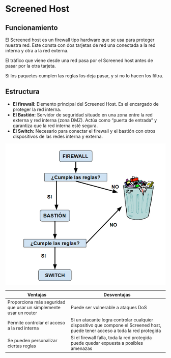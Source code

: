 # Screened Host 
## Funcionamiento
El Screened host es un firewall tipo hardware que se usa para proteger nuestra red.
Este consta con dos tarjetas de red una conectada a la red interna y otra a la red externa.

El tráfico que viene desde una red pasa por el Screened host antes de pasar por la otra tarjeta.

Si los paquetes cumplen las reglas los deja pasar, y si no lo hacen los filtra.

## Estructura 
- **El firewall:** Elemento principal del Screened Host. Es el encargado de proteger la red interna.
- **El Bastión:** Servidor de seguridad situado en una zona entre la red externa y red interna (zona DMZ). Actúa como “puerta de entrada” y garantiza que la red interna esté segura. 
- **El Switch:** Necesario para conectar el firewall y el bastión con otros dispositivos de las redes interna y externa.


![Esquema simple](https://raw.githubusercontent.com/5ssz/Redes/main/TeoriaSimplificada/FirewallProxy/img/funcionamiento.png "Funcionamiento")

| Ventajas | Desventajas |
| -------- | ----------- |
| Proporciona más seguridad que usar un simplemente usar un router |Puede ser vulnerable a ataques DoS |
| Permite controlar el acceso a la red interna |Si un atacante logra controlar cualquier dispositivo que compone el Screened host, puede tener acceso a toda la red protegida |
| Se pueden personalizar ciertas reglas | Si el firewall falla, toda la red protegida puede quedar expuesta a posibles amenazas |






